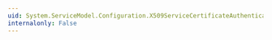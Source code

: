 ```yaml
---
uid: System.ServiceModel.Configuration.X509ServiceCertificateAuthenticationElement.#ctor
internalonly: False
---
```

